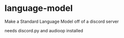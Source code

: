# language-model
Make a Standard Language Model off of a discord server

needs discord.py and audioop installed
